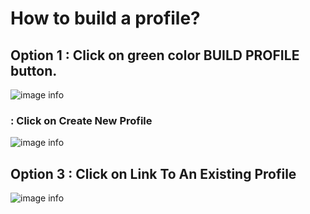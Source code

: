 # How to build a profile?

## Option 1 : Click on green color BUILD PROFILE button.
![image info](../static/img/profiles/step1.png)

###  : Click on Create New Profile
![image info](../static/img/profiles/step2.png)

## Option 3 : Click on Link To An Existing Profile
![image info](../static/img/profiles/step3.png)